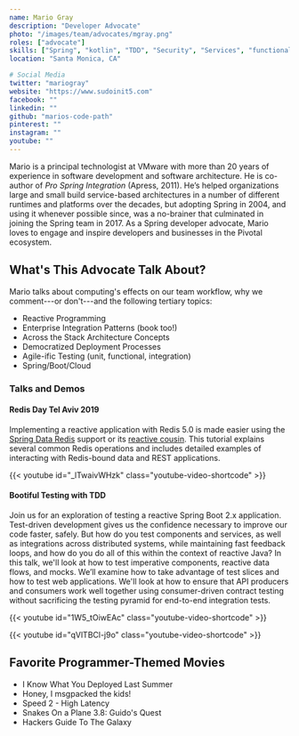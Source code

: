 ```yaml
---
name: Mario Gray
description: "Developer Advocate"
photo: "/images/team/advocates/mgray.png"
roles: ["advocate"]
skills: ["Spring", "kotlin", "TDD", "Security", "Services", "functional", "Kubernetes"]
location: "Santa Monica, CA"

# Social Media 
twitter: "mariogray"
website: "https://www.sudoinit5.com"
facebook: ""
linkedin: ""
github: "marios-code-path"
pinterest: ""
instagram: ""
youtube: ""
---
```


Mario is a principal technologist at VMware with more than 20 years of experience in software development and software architecture. He is co-author of _Pro Spring Integration_ (Apress, 2011). He’s helped organizations large and small build service-based architectures in a number of different runtimes and platforms over the decades, but adopting Spring in 2004, and using it whenever possible since, was a no-brainer that culminated in joining the Spring team in 2017. As a Spring developer advocate, Mario loves to engage and inspire developers and businesses in the Pivotal ecosystem.

<!--more-->

## What's This Advocate Talk About?

Mario talks about computing's effects on our team workflow, why we comment---or don't---and the following tertiary topics:

- Reactive Programming
- Enterprise Integration Patterns (book too!)
- Across the Stack Architecture Concepts
- Democratized Deployment Processes
- Agile-ific Testing (unit, functional, integration)
- Spring/Boot/Cloud

### Talks and Demos

#### Redis Day Tel Aviv 2019

Implementing a reactive application with Redis 5.0 is made easier using the [Spring Data Redis](https://spring.io/projects/spring-data-redis) support or its [reactive cousin](https://spring.io/guides/gs/spring-data-reactive-redis/). This tutorial explains several common Redis operations and includes detailed examples of interacting with Redis-bound data and REST applications.

{{< youtube id="_lTwaivWHzk" class="youtube-video-shortcode" >}}

#### Bootiful Testing with TDD

Join us for an exploration of testing a reactive Spring Boot 2.x application. Test-driven development gives us the confidence necessary to improve our code faster, safely. But how do you test components and services, as well as integrations across distributed systems, while maintaining fast feedback loops, and how do you do all of this within the context of reactive Java? In this talk, we'll look at how to test imperative components, reactive data flows, and mocks. We’ll examine how to take advantage of test slices and how to test web applications. We'll look at how to ensure that API producers and consumers work well together using consumer-driven contract testing without sacrificing the testing pyramid for end-to-end integration tests. 

{{< youtube id="1W5_tOiwEAc" class="youtube-video-shortcode" >}}

{{< youtube id="qVlTBCl-j9o" class="youtube-video-shortcode" >}}

## Favorite Programmer-Themed Movies

- I Know What You Deployed Last Summer
- Honey, I msgpacked the kids!
- Speed 2 - High Latency
- Snakes On a Plane 3.8: Guido's Quest
- Hackers Guide To The Galaxy
